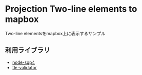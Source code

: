 # Projection Two-line elements to mapbox
Two-line elementsをmapbox上に表示するサンプル

## 利用ライブラリ
* [node-sgp4](https://github.com/joshuaferrara/node-sgp4)
* [tle-validator](https://github.com/BroHammie/tle-validator)